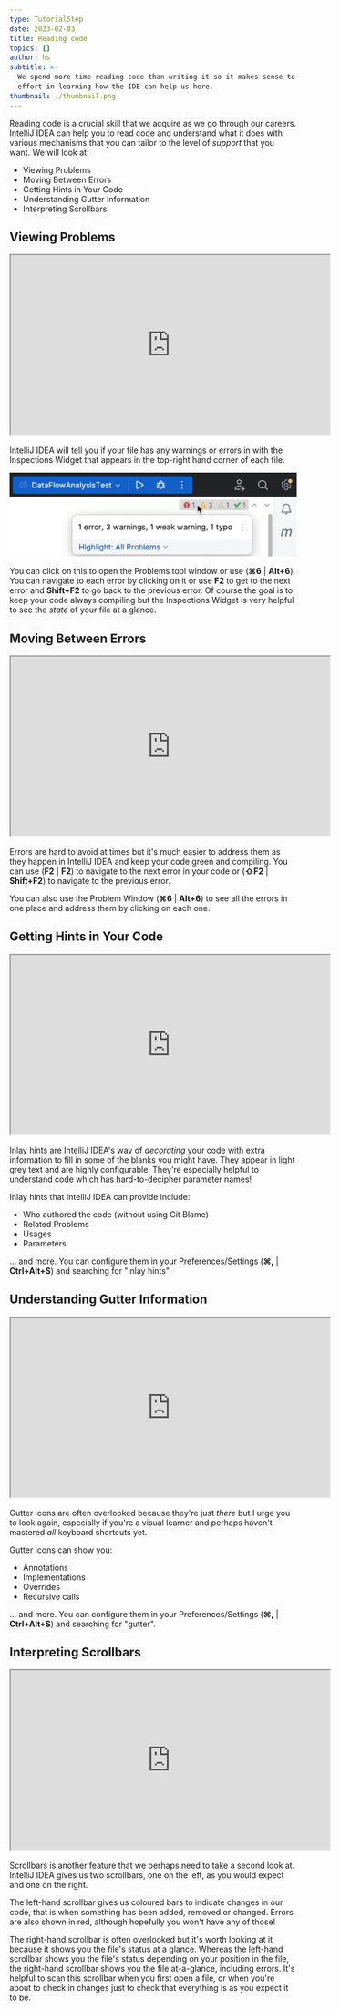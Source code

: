 ```yaml
---
type: TutorialStep
date: 2023-02-03
title: Reading code
topics: []
author: hs
subtitle: >-
  We spend more time reading code than writing it so it makes sense to invest
  effort in learning how the IDE can help us here.
thumbnail: ./thumbnail.png
---
```


Reading code is a crucial skill that we acquire as we go through our careers. IntelliJ IDEA can help you to read code and understand what it does with various mechanisms that you can tailor to the level of _support_ that you want. We will look at:

- Viewing Problems
- Moving Between Errors
- Getting Hints in Your Code
- Understanding Gutter Information
- Interpreting Scrollbars

## Viewing Problems

<iframe width="560" height="315" src="https://www.youtube.com/embed/hn51Z91rO4k" >
</iframe>

IntelliJ IDEA will tell you if your file has any warnings or errors in with the Inspections Widget that appears in the top-right hand corner of each file.

![inspections-widget.png](inspections-widget.png)

You can click on this to open the Problems tool window or use (**⌘6** | **Alt+6**). You can navigate to each error by clicking on it or use **F2** to get to the next error and **Shift+F2** to go back to the previous error. Of course the goal is to keep your code always compiling but the Inspections Widget is very helpful to see the _state_ of your file at a glance.

## Moving Between Errors

<iframe width="560" height="315" src="https://www.youtube.com/embed/Q26Cc6V7zKk" >
</iframe>

Errors are hard to avoid at times but it's much easier to address them as they happen in IntelliJ IDEA and keep your code green and compiling. You can use (**F2** | **F2**) to navigate to the next error in your code or (**⇧F2** | **Shift+F2**) to navigate to the previous error.

You can also use the Problem Window (**⌘6** | **Alt+6**) to see all the errors in one place and address them by clicking on each one.

## Getting Hints in Your Code

<iframe width="560" height="315" src="https://www.youtube.com/embed/PDGufzpXVFU" >
</iframe>

Inlay hints are IntelliJ IDEA's way of _decorating_ your code with extra information to fill in some of the blanks you might have. They appear in light grey text and are highly configurable. They're especially helpful to understand code which has hard-to-decipher parameter names!

Inlay hints that IntelliJ IDEA can provide include:

- Who authored the code (without using Git Blame)
- Related Problems
- Usages
- Parameters

... and more. You can configure them in your Preferences/Settings (**⌘,** | **Ctrl+Alt+S**) and searching for "inlay hints".

## Understanding Gutter Information

<iframe width="560" height="315" src="https://www.youtube.com/embed/pa-bgScptXE" >
</iframe>

Gutter icons are often overlooked because they're just _there_ but I urge you to look again, especially if you're a visual learner and perhaps haven't mastered _all_ keyboard shortcuts yet.

Gutter icons can show you:

- Annotations
- Implementations
- Overrides
- Recursive calls

... and more. You can configure them in your Preferences/Settings (**⌘,** | **Ctrl+Alt+S**) and searching for "gutter".

## Interpreting Scrollbars

<iframe width="560" height="315" src="https://www.youtube.com/embed/dG_Ug83Mg94" >
</iframe>

Scrollbars is another feature that we perhaps need to take a second look at. IntelliJ IDEA gives us two scrollbars, one on the left, as you would expect and one on the right.

The left-hand scrollbar gives us coloured bars to indicate changes in our code, that is when something has been added, removed or changed. Errors are also shown in red, although hopefully you won't have any of those!

The right-hand scrollbar is often overlooked but it's worth looking at it because it shows you the file's status at a glance. Whereas the left-hand scrollbar shows you the file's status depending on your position in the file, the right-hand scrollbar shows you the file at-a-glance, including errors. It's helpful to scan this scrollbar when you first open a file, or when you're about to check in changes just to check that everything is as you expect it to be.
